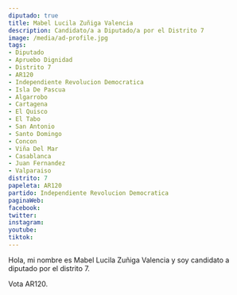 ```yaml
---
diputado: true
title: Mabel Lucila Zuñiga Valencia
description: Candidato/a a Diputado/a por el Distrito 7
image: /media/ad-profile.jpg
tags:
- Diputado
- Apruebo Dignidad
- Distrito 7
- AR120
- Independiente Revolucion Democratica
- Isla De Pascua
- Algarrobo
- Cartagena
- El Quisco
- El Tabo
- San Antonio
- Santo Domingo
- Concon
- Viña Del Mar
- Casablanca
- Juan Fernandez
- Valparaiso
distrito: 7
papeleta: AR120
partido: Independiente Revolucion Democratica
paginaWeb:
facebook:
twitter:
instagram:
youtube:
tiktok:
---
```

Hola, mi nombre es Mabel Lucila Zuñiga Valencia y soy candidato a diputado por el distrito 7.

Vota AR120.
